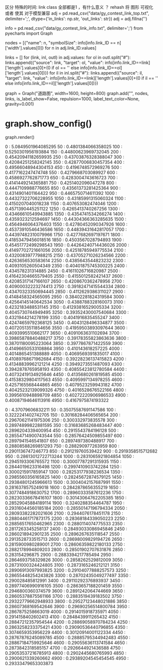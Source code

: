 区分 特殊的时间:
link class 全部都是1 ，有什么意义 ？
rehash
将 图形 可视化 或者 使其 对于模型兼容
adj = pd.read_csv("data/gy_contest_link_top.txt", delimiter=';', dtype={'in_links': np.str, 'out_links': str})
adj = adj.fillna('')


info = pd.read_csv("data/gy_contest_link_info.txt", delimiter=';')
from pyecharts import Graph

nodes = [{"name": n, "symbolSize": info[info.link_ID == n]['width'].values[0]} for n in adj.link_ID.values]

links = []
for (link, inl, outl) in adj.values:
    for ol in outl.split("#"):
        links.append({"source": link, "target": ol, "value": info[info.link_ID==link]['length'].values[0]+(0 if ol == '' else info[info.link_ID==ol]['length'].values[0])})
    for il in inl.split("#"):
        links.append({"source": il, "target": link, "value": info[info.link_ID==link]['length'].values[0]+(0 if il == '' else info[info.link_ID==il]['length'].values[0])})

graph = Graph("道路图", width=1600, height=800)
graph.add("", nodes, links, is_label_show=False, repulsion=1000, label_text_color=None, gravity=0.001)
# graph.show_config()
graph.render()

0 : 5.0849501964085295
50 : 0.4801384066358025
100 : 0.5250301956193884
150 : 0.44800623969732045
200 : 0.45420941182659935
250 : 0.43703876328388047
300 : 0.42084251258242145
350 : 0.42877006830457354
400 : 0.49566048944304153
450 : 0.4196748572969276
500 : 0.4177162247474748
550 : 0.4279668703089927
600 : 0.4586927762871773
650 : 0.4283004743616723
700 : 0.4141449214365881
750 : 0.4251402096047278
800 : 0.4447109988776655
850 : 0.43561373281425364
900 : 0.4314901401164422
950 : 0.4465750714611392
1000 : 0.44327322706228955
1050 : 0.43185991315060324
1100 : 0.4150207040018238
1150 : 0.407653082474046
1200 : 0.4571390445251122
1250 : 0.4265413740267256
1300 : 0.43466610549943885
1350 : 0.4354741534266274
1400 : 0.4359323212594697
1450 : 0.44304366363285635
1500 : 0.4564946064376403
1550 : 0.42780452090347926
1600 : 0.45373910546436586
1650 : 0.44839431642817057
1700 : 0.44397482310079966
1750 : 0.4277682697197671
1800 : 0.41853479456018516
1850 : 0.4503567028794893
1900 : 0.45451772499298543
1950 : 0.44264240714436026
2000 : 0.41497702721661056
2050 : 0.42518785949775534
2100 : 0.43200839777988215
2150 : 0.43705271026234566
2200 : 0.4263656530583614
2250 : 0.4385643544823232
2300 : 0.4093105260504349
2350 : 0.40401875745300225
2400 : 0.434578231314885
2450 : 0.41611026716820987
2500 : 0.41642304665579405
2550 : 0.4155012582421437
2600 : 0.42085317147166107
2650 : 0.4208670362478956
2700 : 0.40900032223274413
2750 : 0.39182471415544334
2800 : 0.43470323350694445
2850 : 0.4112629386311027
2900 : 0.4148458324565095
2950 : 0.38402281824319584
3000 : 0.42564145140642534
3050 : 0.4388788328160073
3100 : 0.4232183488531145
3150 : 0.41293816529005334
3200 : 0.4045730744949495
3250 : 0.39352430007540684
3300 : 0.4321944214278199
3350 : 0.4041916835455247
3400 : 0.42474659792368125
3450 : 0.4043128496334877
3500 : 0.40720513511854656
3550 : 0.41959503893097644
3600 : 0.4093995510662177
3650 : 0.4091063631102694
3700 : 0.39865878840488217
3750 : 0.39178355823863636
3800 : 0.38701180095223064
3850 : 0.3977867871422559
3900 : 0.41496650533108864
3950 : 0.410143618257225
4000 : 0.4014865451388889
4050 : 0.4069569391835017
4100 : 0.41089768671962684
4150 : 0.39228236137415823
4200 : 0.41348839962121214
4250 : 0.3949273551487093
4300 : 0.3942878765958193
4350 : 0.40855423812780584
4400 : 0.40732419134925646
4450 : 0.4135680261819585
4500 : 0.41538329804117563
4550 : 0.4095997134978255
4600 : 0.4257165568444865
4650 : 0.4079523259943182
4700 : 0.40425232139099326
4750 : 0.4016528676522166
4800 : 0.3995610948898709
4850 : 0.40272220906986533
4900 : 0.40087194646113916
4950 : 0.4167975874193322

0 : 4.37079606832211
50 : 0.35075587691147586
100 : 0.3222241402742705
150 : 0.30168284406565654
200 : 0.29670621141975306
250 : 0.300332973835578
300 : 0.28974899822881595
350 : 0.31683685268483447
400 : 0.2896204339400954
450 : 0.2915543784196128
500 : 0.28554714900743544
550 : 0.28576424509855497
600 : 0.2897941546541807
650 : 0.2897497380488917
700 : 0.28808588269851293
750 : 0.288290977263959
800 : 0.2901136747246773
850 : 0.291219760539422
900 : 0.2919358515712682
950 : 0.28613012722713244
1000 : 0.2831065921804854
1050 : 0.2945193306765572
1100 : 0.30007787291315935
1150 : 0.2844019623316498
1200 : 0.2997410903742284
1250 : 0.3000215917859147
1300 : 0.28253177938236534
1350 : 0.2985560356165825
1400 : 0.28245672874579125
1450 : 0.29384801245966613
1500 : 0.3004042157687991
1550 : 0.2816378575249018
1600 : 0.2842878656355219
1650 : 0.3077484918630752
1700 : 0.28960333587612236
1750 : 0.28230336678416107
1800 : 0.30143064762205385
1850 : 0.28529045884189114
1900 : 0.3240288354464787
1950 : 0.29316044560185184
2000 : 0.28550147196794334
2050 : 0.28093382282021606
2100 : 0.2944076178451178
2150 : 0.28804461717873175
2200 : 0.28368184339050223
2250 : 0.28856517650462965
2300 : 0.2880114074775533
2350 : 0.2817263345258137
2400 : 0.28493033086945846
2450 : 0.2860218942901235
2500 : 0.2896267635118547
2550 : 0.2913528733515713
2600 : 0.28698009829194726
2650 : 0.2815900980289001
2700 : 0.28606359822180133
2750 : 0.2882178994809203
2800 : 0.28501902707631876
2850 : 0.283154296875
2900 : 0.2883394217785494
2950 : 0.2864693758329826
3000 : 0.2858262529812009
3050 : 0.28731000324424805
3100 : 0.2873165246212121
3150 : 0.28906913097993825
3200 : 0.29104077888257573
3250 : 0.28655448254243826
3300 : 0.28702435049277497
3350 : 0.290028485812991
3400 : 0.29110292376893937
3450 : 0.28977406990916105
3500 : 0.2863657188201459
3550 : 0.2946800360374579
3600 : 0.2891242064744669
3650 : 0.28605378875561166
3700 : 0.2883519439183502
3750 : 0.29322779662948933
3800 : 0.29527123448021886
3850 : 0.28607368169542646
3900 : 0.29690256514800784
3950 : 0.2867875258663019
4000 : 0.2914015918735971
4050 : 0.2914158402602413
4100 : 0.2848439911265432
4150 : 0.28847212357954544
4200 : 0.28869058970784234
4250 : 0.2863258233375421
4300 : 0.29090536440796855
4350 : 0.3074659353956229
4400 : 0.30120914001122334
4450 : 0.28767876245089785
4500 : 0.28885795344942483
4550 : 0.28867184759925646
4600 : 0.29055636113741584
4650 : 0.2873842318585157
4700 : 0.2926644921436588
4750 : 0.29053537216785913
4800 : 0.2902445680765993
4850 : 0.2900621339260662
4900 : 0.29389204545454545
4950 : 0.29333479653303873
